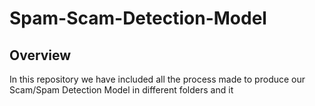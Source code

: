 # Spam-Scam-Detection-Model

## Overview
In this repository we have included all the process made to produce our Scam/Spam Detection Model in different folders and it
